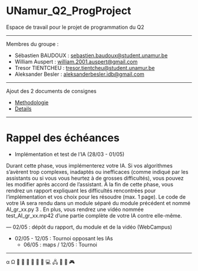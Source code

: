 # UNamur_Q2_ProgProject

Espace de travail pour le projet de programmation du Q2

---

Membres du groupe :

- Sébastien BAUDOUX : sebastien.baudoux@student.unamur.be
- William Auspert : william.2001.auspert@gmail.com
- Tresor TIENTCHEU : tresor.tientcheu@student.unamur.be
- Aleksander Besler : aleksanderbesler.idb@gmail.com

---

Ajout des 2 documents de consignes

- [Methodologie](https://github.com/Carouan/UNamur_Q2_ProgProject/blob/main/Methodologie.pdf)
- [Details](https://github.com/Carouan/UNamur_Q2_ProgProject/blob/main/Details.pdf)

---

# Rappel des échéances

* Implémentation et test de l’IA (28/03 - 01/05)

Durant cette phase, vous implémenterez votre IA. Si vos algorithmes s’avèrent trop complexes, inadaptés ou inefficaces (comme indiqué par les assistants ou si
vous vous heurtez à de grosses difficultés), vous pouvez les modifier après accord de l’assistant. À la fin de cette phase, vous rendrez un rapport expliquant
les difficultés rencontrées pour l’implémentation et vos choix pour les résoudre (max. 1 page). Le code de votre IA sera rendu dans un module séparé du module
précédent et nommé AI_gr_xx.py 3
. En plus, vous rendrez une vidéo nommée test_AI_gr_xx.mp42 d’une partie complète de votre IA contre elle-même.

— 02/05 : dépôt du rapport, du module et de la vidéo (WebCampus)


- 02/05 - 12/05 : Tournoi opposant les IAs 
  - 06/05 : maps / 12/05 : Tournoi

---

α  Ω  :wolf: :cherries: :apple: :mouse2: :rabbit2: :deer: :computer:  🖧  :bust_in_silhouette: :robot:  🎮

